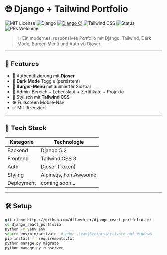 # 🌐 Django + Tailwind Portfolio

![MIT License](https://img.shields.io/github/license/dfluechter/django_react_portfolio?style=flat-square)
![Django](https://img.shields.io/badge/Django-5.2-092E20?style=flat-square&logo=django)
[![Django CI](https://github.com/dfluechter/django_react_portfolio/actions/workflows/django-ci.yml/badge.svg)](https://github.com/dfluechter/django_react_portfolio/actions/workflows/django-ci.yml)
![Tailwind CSS](https://img.shields.io/badge/TailwindCSS-3.x-38B2AC?style=flat-square&logo=tailwind-css)
![Status](https://img.shields.io/badge/status-in_progress-yellow?style=flat-square)
![PRs Welcome](https://img.shields.io/badge/PRs-welcome-brightgreen?style=flat-square)

> ✨ Ein modernes, responsives Portfolio mit Django, Tailwind, Dark Mode, Burger-Menü und Auth via Djoser.

---

## 🚀 Features

- 🔐 Authentifizierung mit **Djoser**
- 🌙 **Dark Mode** Toggle (persistent)
- 🍔 **Burger-Menü** mit animierter Sidebar
- 🧾 Admin-Bereich + Lebenslauf + Zertifikate + Projekte
- 💅 Stylisch mit **Tailwind CSS**
- ⚙️ Fullscreen Mobile-Nav
- ✅ MIT-lizenziert

---

## 🔧 Tech Stack

| Kategorie  | Technologie            |
| ---------- | ---------------------- |
| Backend    | Django 5.2             |
| Frontend   | Tailwind CSS 3         |
| Auth       | Djoser (Token)         |
| Styling    | Alpine.js, FontAwesome |
| Deployment | coming soon...         |

---

## 🛠️ Setup

```bash
git clone https://github.com/dfluechter/django_react_portfolio.git
cd django_react_portfolio
python -m venv env
source env/bin/activate  # oder .\env\Scripts\activate auf Windows
pip install -r requirements.txt
python manage.py migrate
python manage.py runserver
```

